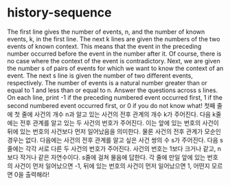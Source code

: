 # history-sequence
The first line gives the number of events, n, and the number of known events, k, in the first line. The next k lines are given the numbers of the two events of known context. This means that the event in the preceding number occurred before the event in the number after it. Of course, there is no case where the context of the event is contradictory. Next, we are given the number s of pairs of events for which we want to know the context of an event. The next s line is given the number of two different events, respectively. The number of events is a natural number greater than or equal to 1 and less than or equal to n. Answer the questions across s lines. On each line, print -1 if the preceding numbered event occurred first, 1 if the second numbered event occurred first, or 0 if you do not know what! 첫째 줄에 첫 줄에 사건의 개수 n과 알고 있는 사건의 전후 관계의 개수 k가 주어진다. 다음 k줄에는 전후 관계를 알고 있는 두 사건의 번호가 주어진다. 이는 앞에 있는 번호의 사건이 뒤에 있는 번호의 사건보다 먼저 일어났음을 의미한다. 물론 사건의 전후 관계가 모순인 경우는 없다. 다음에는 사건의 전후 관계를 알고 싶은 사건 쌍의 수 s가 주어진다. 다음 s줄에는 각각 서로 다른 두 사건의 번호가 주어진다. 사건의 번호는 1보다 크거나 같고, n보다 작거나 같은 자연수이다. s줄에 걸쳐 물음에 답한다. 각 줄에 만일 앞에 있는 번호의 사건이 먼저 일어났으면 -1, 뒤에 있는 번호의 사건이 먼저 일어났으면 1, 어떤지 모르면 0을 출력해라!
